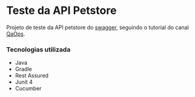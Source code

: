 # Teste da API Petstore

Projeto de teste da API petstore do [swagger](https://github.com/swagger-api/swagger-petstore), seguindo o tutorial do canal [QaOps](https://www.youtube.com/@QaOps).

### Tecnologias utilizada
* Java
* Gradle
* Rest Assured
* Junit 4
* Cucumber
